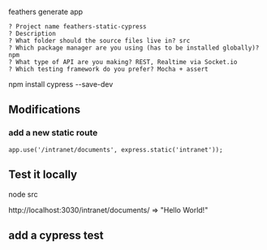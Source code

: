 

feathers generate app

```
? Project name feathers-static-cypress
? Description
? What folder should the source files live in? src
? Which package manager are you using (has to be installed globally)? npm
? What type of API are you making? REST, Realtime via Socket.io
? Which testing framework do you prefer? Mocha + assert
```


npm install cypress --save-dev



## Modifications

### add a new static route

`app.use('/intranet/documents', express.static('intranet'));`



## Test it locally

node src

http://localhost:3030/intranet/documents/ => "Hello World!"



## add a cypress test